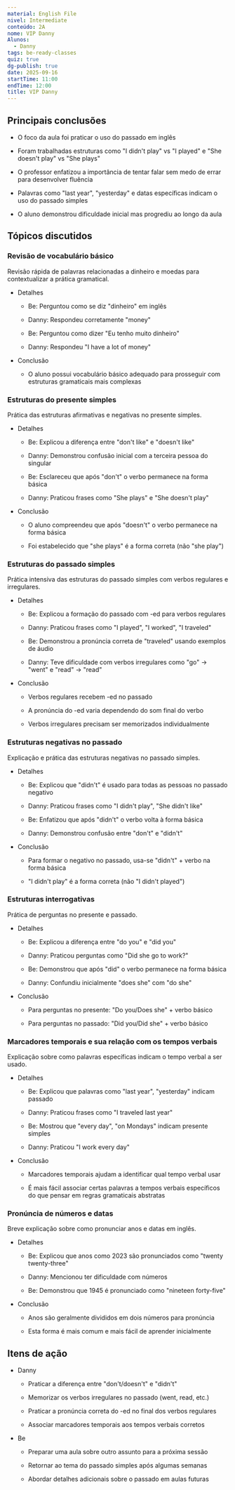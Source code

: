 ```yaml
---
material: English File
nivel: Intermediate
conteúdo: 2A
nome: VIP Danny
Alunos:
  - Danny
tags: be-ready-classes
quiz: true
dg-publish: true
date: 2025-09-16
startTime: 11:00
endTime: 12:00
title: VIP Danny
---
```

## Principais conclusões

- O foco da aula foi praticar o uso do passado em inglês
    
- Foram trabalhadas estruturas como "I didn't play" vs "I played" e "She doesn't play" vs "She plays"
    
- O professor enfatizou a importância de tentar falar sem medo de errar para desenvolver fluência
    
- Palavras como "last year", "yesterday" e datas específicas indicam o uso do passado simples
    
- O aluno demonstrou dificuldade inicial mas progrediu ao longo da aula
    

## Tópicos discutidos

### Revisão de vocabulário básico

Revisão rápida de palavras relacionadas a dinheiro e moedas para contextualizar a prática gramatical.

- Detalhes
    
    - Be: Perguntou como se diz "dinheiro" em inglês
        
    - Danny: Respondeu corretamente "money"
        
    - Be: Perguntou como dizer "Eu tenho muito dinheiro"
        
    - Danny: Respondeu "I have a lot of money"
        
- Conclusão
    
    - O aluno possui vocabulário básico adequado para prosseguir com estruturas gramaticais mais complexas
        

### Estruturas do presente simples

Prática das estruturas afirmativas e negativas no presente simples.

- Detalhes
    
    - Be: Explicou a diferença entre "don't like" e "doesn't like"
        
    - Danny: Demonstrou confusão inicial com a terceira pessoa do singular
        
    - Be: Esclareceu que após "don't" o verbo permanece na forma básica
        
    - Danny: Praticou frases como "She plays" e "She doesn't play"
        
- Conclusão
    
    - O aluno compreendeu que após "doesn't" o verbo permanece na forma básica
        
    - Foi estabelecido que "she plays" é a forma correta (não "she play")
        

### Estruturas do passado simples

Prática intensiva das estruturas do passado simples com verbos regulares e irregulares.

- Detalhes
    
    - Be: Explicou a formação do passado com -ed para verbos regulares
        
    - Danny: Praticou frases como "I played", "I worked", "I traveled"
        
    - Be: Demonstrou a pronúncia correta de "traveled" usando exemplos de áudio
        
    - Danny: Teve dificuldade com verbos irregulares como "go" → "went" e "read" → "read"
        
- Conclusão
    
    - Verbos regulares recebem -ed no passado
        
    - A pronúncia do -ed varia dependendo do som final do verbo
        
    - Verbos irregulares precisam ser memorizados individualmente
        

### Estruturas negativas no passado

Explicação e prática das estruturas negativas no passado simples.

- Detalhes
    
    - Be: Explicou que "didn't" é usado para todas as pessoas no passado negativo
        
    - Danny: Praticou frases como "I didn't play", "She didn't like"
        
    - Be: Enfatizou que após "didn't" o verbo volta à forma básica
        
    - Danny: Demonstrou confusão entre "don't" e "didn't"
        
- Conclusão
    
    - Para formar o negativo no passado, usa-se "didn't" + verbo na forma básica
        
    - "I didn't play" é a forma correta (não "I didn't played")
        

### Estruturas interrogativas

Prática de perguntas no presente e passado.

- Detalhes
    
    - Be: Explicou a diferença entre "do you" e "did you"
        
    - Danny: Praticou perguntas como "Did she go to work?"
        
    - Be: Demonstrou que após "did" o verbo permanece na forma básica
        
    - Danny: Confundiu inicialmente "does she" com "do she"
        
- Conclusão
    
    - Para perguntas no presente: "Do you/Does she" + verbo básico
        
    - Para perguntas no passado: "Did you/Did she" + verbo básico
        

### Marcadores temporais e sua relação com os tempos verbais

Explicação sobre como palavras específicas indicam o tempo verbal a ser usado.

- Detalhes
    
    - Be: Explicou que palavras como "last year", "yesterday" indicam passado
        
    - Danny: Praticou frases como "I traveled last year"
        
    - Be: Mostrou que "every day", "on Mondays" indicam presente simples
        
    - Danny: Praticou "I work every day"
        
- Conclusão
    
    - Marcadores temporais ajudam a identificar qual tempo verbal usar
        
    - É mais fácil associar certas palavras a tempos verbais específicos do que pensar em regras gramaticais abstratas
        

### Pronúncia de números e datas

Breve explicação sobre como pronunciar anos e datas em inglês.

- Detalhes
    
    - Be: Explicou que anos como 2023 são pronunciados como "twenty twenty-three"
        
    - Danny: Mencionou ter dificuldade com números
        
    - Be: Demonstrou que 1945 é pronunciado como "nineteen forty-five"
        
- Conclusão
    
    - Anos são geralmente divididos em dois números para pronúncia
        
    - Esta forma é mais comum e mais fácil de aprender inicialmente
        

## Itens de ação

- Danny
    
    - Praticar a diferença entre "don't/doesn't" e "didn't"
        
    - Memorizar os verbos irregulares no passado (went, read, etc.)
        
    - Praticar a pronúncia correta do -ed no final dos verbos regulares
        
    - Associar marcadores temporais aos tempos verbais corretos
        
- Be
    
    - Preparar uma aula sobre outro assunto para a próxima sessão
        
    - Retornar ao tema do passado simples após algumas semanas
        
    - Abordar detalhes adicionais sobre o passado em aulas futuras